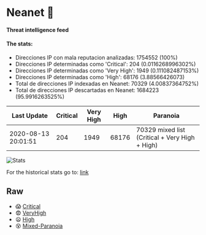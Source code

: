 # Neanet :hocho:
#### Threat intelligence feed
#### The stats:

- Direcciones IP con mala reputacion analizadas: 1754552 (100%)
- Direcciones IP determinadas como 'Critical':  204 (0.0116268996302%)
- Direcciones IP determinadas como 'Very High':  1949 (0.111082487153%)
- Direcciones IP determinadas como 'High':  68176 (3.88566426073)
- Total de direcciones IP indexadas en Neanet:  70329 (4.00837364752%)
- Total de direcciones IP descartadas en Neanet:  1684223 (95.9916263525%)

| Last Update | Critical | Very High | High | Paranoia |
| --- | --- | --- | --- | --- |
| 2020-08-13 20:01:51 | 204 | 1949 | 68176 | 70329 mixed list (Critical + Very High + High)|

![Stats](https://docs.google.com/spreadsheets/d/e/2PACX-1vSnaNMIXVabIpDJjufMlzH7poXnshF3mgd8Is1g9ytUEzVsP5my4Trn8f-xkoLLQ38xpL3HtmUexLo6/pubchart?oid=501124687&format=image)

For the historical stats go to: [link](/stats.csv)
## Raw
- :scream: [Critical](https://raw.githubusercontent.com/JavaGarcia/Neanet/master/blacklists/neanet_critical.txt)
- :fearful: [VeryHigh](https://raw.githubusercontent.com/JavaGarcia/Neanet/master/blacklists/neanet_veryHigh.txtt)
- :frowning: [High](https://raw.githubusercontent.com/JavaGarcia/Neanet/master/blacklists/neanet_high.txt)
- :dizzy_face: [Mixed-Paranoia](https://raw.githubusercontent.com/JavaGarcia/Neanet/master/blacklists/neanet_all.txt)






























































































































































